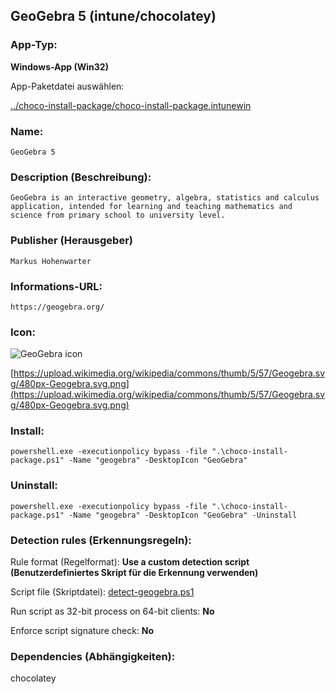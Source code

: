 ## GeoGebra 5 (intune/chocolatey)

### App-Typ:

__Windows-App (Win32)__

App-Paketdatei auswählen:

[../choco-install-package/choco-install-package.intunewin](../choco-install-package/choco-install-package.intunewin?raw=true)


### Name:

```
GeoGebra 5
```

### Description (Beschreibung):

```
GeoGebra is an interactive geometry, algebra, statistics and calculus application, intended for learning and teaching mathematics and science from primary school to university level.
```

### Publisher (Herausgeber)

```
Markus Hohenwarter
```


### Informations-URL:

```
https://geogebra.org/
```

### Icon:

![GeoGebra icon](https://upload.wikimedia.org/wikipedia/commons/thumb/5/57/Geogebra.svg/120px-Geogebra.svg.png)

[https://upload.wikimedia.org/wikipedia/commons/thumb/5/57/Geogebra.svg/480px-Geogebra.svg.png](https://upload.wikimedia.org/wikipedia/commons/thumb/5/57/Geogebra.svg/480px-Geogebra.svg.png)

### Install:

```
powershell.exe -executionpolicy bypass -file ".\choco-install-package.ps1" -Name "geogebra" -DesktopIcon "GeoGebra"
```


### Uninstall:

```
powershell.exe -executionpolicy bypass -file ".\choco-install-package.ps1" -Name "geogebra" -DesktopIcon "GeoGebra" -Uninstall
```


### Detection rules (Erkennungsregeln):

Rule format (Regelformat): __Use a custom detection script (Benutzerdefiniertes Skript für die Erkennung verwenden)__

Script file (Skriptdatei): [detect-geogebra.ps1](./detect-geogebra.ps1?raw=true)

Run script as 32-bit process on 64-bit clients: __No__

Enforce script signature check: __No__

### Dependencies (Abhängigkeiten):

chocolatey
